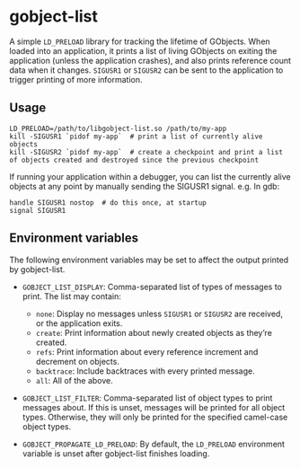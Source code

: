 # gobject-list

A simple `LD_PRELOAD` library for tracking the lifetime of GObjects. When loaded into an application, it prints a list of living GObjects on exiting the application (unless the application crashes), and also prints reference count data when it changes. `SIGUSR1` or `SIGUSR2` can be sent to the application to trigger printing of more information.

## Usage

```
LD_PRELOAD=/path/to/libgobject-list.so /path/to/my-app
kill -SIGUSR1 `pidof my-app`  # print a list of currently alive objects
kill -SIGUSR2 `pidof my-app`  # create a checkpoint and print a list of objects created and destroyed since the previous checkpoint
```

If running your application within a debugger, you can list the currently alive objects at any point by manually sending the SIGUSR1 signal. e.g. In gdb:

```
handle SIGUSR1 nostop  # do this once, at startup
signal SIGUSR1
```

## Environment variables

The following environment variables may be set to affect the output printed by gobject-list.

- `GOBJECT_LIST_DISPLAY`:
	Comma-separated list of types of messages to print. The list may
	contain:
	 - `none`: Display no messages unless `SIGUSR1` or `SIGUSR2` are received, or the application exits.
	 - `create`: Print information about newly created objects as they’re created.
	 - `refs`: Print information about every reference increment and decrement on objects.
	 - `backtrace`: Include backtraces with every printed message.
	 - `all`: All of the above.

- `GOBJECT_LIST_FILTER`:
	Comma-separated list of object types to print messages about. If this is unset, messages will be printed for all object types. Otherwise, they will only be printed for the specified camel-case object types.

- `GOBJECT_PROPAGATE_LD_PRELOAD`:
	By default, the `LD_PRELOAD` environment variable is unset after gobject-list finishes loading.
